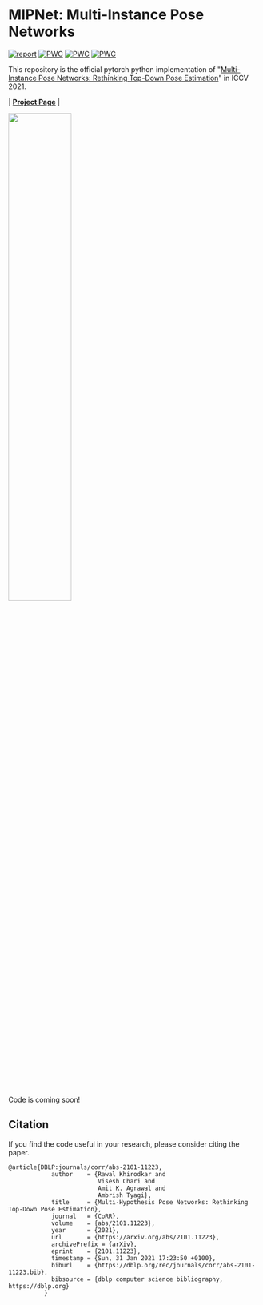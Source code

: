 # MIPNet: Multi-Instance Pose Networks

[![report](https://img.shields.io/badge/arxiv-report-red)](https://arxiv.org/pdf/2101.11223)
[![PWC](https://img.shields.io/badge/PWC-report-blue)](https://paperswithcode.com/paper/multi-hypothesis-pose-networks-rethinking-top)
[![PWC](https://img.shields.io/endpoint.svg?url=https://paperswithcode.com/badge/multi-hypothesis-pose-networks-rethinking-top/multi-person-pose-estimation-on-crowdpose)](https://paperswithcode.com/sota/multi-person-pose-estimation-on-crowdpose?p=multi-hypothesis-pose-networks-rethinking-top)
[![PWC](https://img.shields.io/endpoint.svg?url=https://paperswithcode.com/badge/multi-hypothesis-pose-networks-rethinking-top/keypoint-detection-on-coco)](https://paperswithcode.com/sota/keypoint-detection-on-coco?p=multi-hypothesis-pose-networks-rethinking-top)

This repository is the official pytorch python implementation of "[Multi-Instance Pose Networks: Rethinking Top-Down Pose Estimation](https://arxiv.org/pdf/2101.11223)" in ICCV 2021.

| [**Project Page**](https://rawalkhirodkar.github.io/mipnet)  | 

<!-- ![Teaser Image](https://rawalkhirodkar.github.io/images/iccv21_mip.png) -->
<img src=https://rawalkhirodkar.github.io/images/iccv21_mip.png width="50%">

Code is coming soon!

## Citation
If you find the code useful in your research, please consider citing the paper.

```
@article{DBLP:journals/corr/abs-2101-11223,
            author    = {Rawal Khirodkar and
                         Visesh Chari and
                         Amit K. Agrawal and
                         Ambrish Tyagi},
            title     = {Multi-Hypothesis Pose Networks: Rethinking Top-Down Pose Estimation},
            journal   = {CoRR},
            volume    = {abs/2101.11223},
            year      = {2021},
            url       = {https://arxiv.org/abs/2101.11223},
            archivePrefix = {arXiv},
            eprint    = {2101.11223},
            timestamp = {Sun, 31 Jan 2021 17:23:50 +0100},
            biburl    = {https://dblp.org/rec/journals/corr/abs-2101-11223.bib},
            bibsource = {dblp computer science bibliography, https://dblp.org}
          }
```









